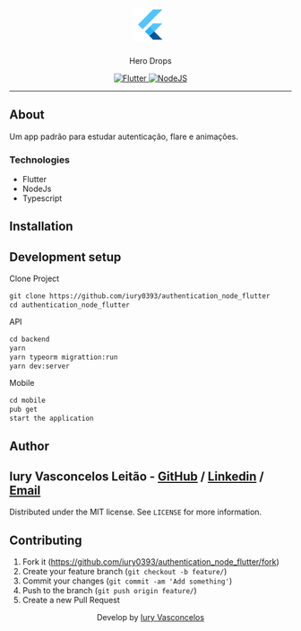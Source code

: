 <h1 align="center"><img src="./assets/flutter-logo.png" alt="Flutter" /></h1>
<p align="center">Hero Drops</p>
<p align="center">
  <a href="https://flutter.dev/">
    <img src="https://img.shields.io/badge/-Flutter-blue?style=plastic&logo=Flutter" alt="Flutter" />
  </a>
  <a href="https://nodejs.org/en/">
    <img src="https://img.shields.io/static/v1?label=Node&message=JS&color=blue?style=plastic&logo=Node.js" alt="NodeJS" />
  </a>
</p>

---

## About

Um app padrão para estudar autenticação, flare e animações.

### Technologies

<ul>
    <li>Flutter</li>
    <li>NodeJs</li>
    <li>Typescript</li>
</ul>

## Installation

## Development setup

Clone Project

```git
git clone https://github.com/iury0393/authentication_node_flutter
cd authentication_node_flutter
```

API

```ssh
cd backend
yarn
yarn typeorm migrattion:run
yarn dev:server
```

Mobile

```ssh
cd mobile
pub get
start the application
```

## Author

## Iury Vasconcelos Leitão - [GitHub](https://github.com/iury0393) / [Linkedin](https://www.linkedin.com/in/iury-vasconcelos-dev/) / [Email](mailto:iury0393@gmail.com)

Distributed under the MIT license. See `LICENSE` for more information.

## Contributing

1. Fork it (<https://github.com/iury0393/authentication_node_flutter/fork>)
2. Create your feature branch (`git checkout -b feature/`)
3. Commit your changes (`git commit -am 'Add something'`)
4. Push to the branch (`git push origin feature/`)
5. Create a new Pull Request

<p align="center">Develop by <a href="https://github.com/iury0393">Iury Vasconcelos</a></p>
